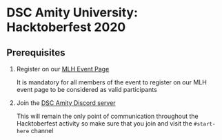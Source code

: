 # DSC Amity University: Hacktoberfest 2020

## Prerequisites

1. Register on our [MLH Event Page](https://organize.mlh.io/participants/events/4529-hacktoberfest-amity-university-noida)
 
   It is mandatory for all members of the event to register on our MLH event page to be considered as valid participants

2. Join the [DSC Amity Discord server](https://bit.ly/dsc-amity-discord)

   This will remain the only point of communication throughout the Hacktoberfest activity so make sure that you join and visit the `#start-here` channel